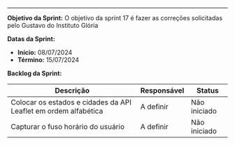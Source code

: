 <hr style="border: 0; height: 1px; background-color: #000000;">

**Objetivo da Sprint:**
O objetivo da sprint 17 é fazer as correções solicitadas pelo Gustavo do Instituto Glória

**Datas da Sprint:**

- **Início:** 08/07/2024
- **Término:** 15/07/2024

**Backlog da Sprint:**

| Descrição | Responsável | Status |
|------------|-------------|-----------------------|
| Colocar os estados e cidades da API Leaflet em ordem alfabética | A definir | Não iniciado | 
| Capturar o fuso horário do usuário | A definir | Não iniciado | 